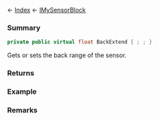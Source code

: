 ← [Index](Api-Index) ← [IMySensorBlock](Sandbox.ModAPI.Ingame.IMySensorBlock)

### Summary

```csharp
private public virtual float BackExtend { ; ; }
```

Gets or sets the back range of the sensor.

### Returns

### Example

### Remarks

